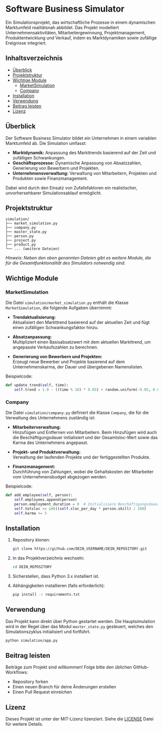 # Software Business Simulator

Ein Simulationsprojekt, das wirtschaftliche Prozesse in einem dynamischen Marktumfeld realitätsnah abbildet. Das Projekt modelliert Unternehmensaktivitäten, Mitarbeitergewinnung, Projektmanagement, Produktentwicklung und Verkauf, indem es Marktdynamiken sowie zufällige Ereignisse integriert.

## Inhaltsverzeichnis

- [Überblick](#überblick)
- [Projektstruktur](#projektstruktur)
- [Wichtige Module](#wichtige-module)
  - [MarketSimulation](#marketsimulation)
  - [Company](#company)
- [Installation](#installation)
- [Verwendung](#verwendung)
- [Beitrag leisten](#beitrag-leisten)
- [Lizenz](#lizenz)

## Überblick

Der Software Business Simulator bildet ein Unternehmen in einem variablen Marktumfeld ab. Die Simulation umfasst:

- **Marktdynamik:** Anpassung des Markttrends basierend auf der Zeit und zufälligen Schwankungen.
- **Geschäftsprozesse:** Dynamische Anpassung von Absatzzahlen, Generierung von Bewerbern und Projekten.
- **Unternehmensverwaltung:** Verwaltung von Mitarbeitern, Projekten und Produkten sowie Finanzmanagement.

Dabei wird durch den Einsatz von Zufallsfaktoren ein realistischer, unvorhersehbarer Simulationsablauf ermöglicht.

## Projektstruktur

```
simulation/
├── market_simulation.py
├── company.py
├── master_state.py
├── person.py
├── project.py
├── product.py
└── ... (weitere Dateien)
```

*Hinweis: Neben den oben genannten Dateien gibt es weitere Module, die für die Gesamtfunktionalität des Simulators notwendig sind.*

## Wichtige Module

### MarketSimulation

Die Datei `simulation/market_simulation.py` enthält die Klasse `MarketSimulation`, die folgende Aufgaben übernimmt:

- **Trendaktualisierung:**  
  Aktualisiert den Markttrend basierend auf der aktuellen Zeit und fügt einen zufälligen Schwankungsfaktor hinzu.
  
- **Absatzanpassung:**  
  Multipliziert einen Basisabsatzwert mit dem aktuellen Markttrend, um angepasste Verkaufszahlen zu berechnen.
  
- **Generierung von Bewerbern und Projekten:**  
  Erzeugt neue Bewerber und Projekte basierend auf dem Unternehmenskarma, der Dauer und übergebenen Namenslisten.

Beispielcode:

```python
def update_trend(self, time):
    self.trend = 1.0 - ((time % 10) * 0.05) + random.uniform(-0.05, 0.05)
```

### Company

Die Datei `simulation/company.py` definiert die Klasse `Company`, die für die Verwaltung des Unternehmens zuständig ist:

- **Mitarbeiterverwaltung:**  
  Hinzufügen und Entfernen von Mitarbeitern. Beim Hinzufügen wird auch die Beschäftigungsdauer initialisiert und der Gesamtsloc-Wert sowie das Karma des Unternehmens angepasst.
  
- **Projekt- und Produktverwaltung:**  
  Verwaltung der laufenden Projekte und der fertiggestellten Produkte.
  
- **Finanzmanagement:**  
  Durchführung von Zahlungen, wobei die Gehaltskosten der Mitarbeiter vom Unternehmensbudget abgezogen werden.

Beispielcode:

```python
def add_employee(self, person):
    self.employees.append(person)
    person.employment_duration = 0  # Initialisiere Beschäftigungsdauer
    self.totsloc += int((self.sloc_per_day * person.skill) / 100)
    self.karma += 5
```

## Installation

1. Repository klonen:

   ```bash
   git clone https://github.com/DEIN_USERNAME/DEIN_REPOSITORY.git
   ```

2. In das Projektverzeichnis wechseln:

   ```bash
   cd DEIN_REPOSITORY
   ```

3. Sicherstellen, dass Python 3.x installiert ist.

4. Abhängigkeiten installieren (falls erforderlich):

   ```bash
   pip install -r requirements.txt
   ```

## Verwendung

Das Projekt kann direkt über Python gestartet werden. Die Hauptsimulation wird in der Regel über das Modul `master_state.py` gesteuert, welches den Simulationszyklus initialisiert und fortführt.

```bash
python simulation/app.py
```

## Beitrag leisten

Beiträge zum Projekt sind willkommen! Folge bitte den üblichen GitHub-Workflows:

- Repository forken
- Einen neuen Branch für deine Änderungen erstellen
- Einen Pull Request einreichen

## Lizenz

Dieses Projekt ist unter der MIT-Lizenz lizenziert. Siehe die [LICENSE](LICENSE) Datei für weitere Details.

